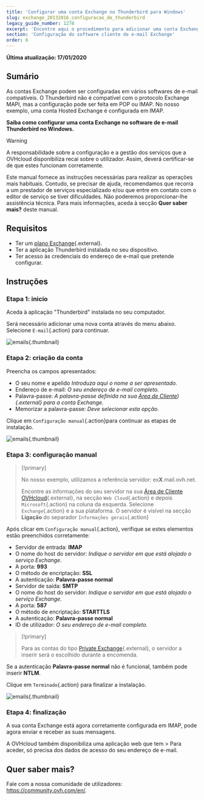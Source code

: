 ```yaml
---
title: 'Configurar uma conta Exchange no Thunderbird para Windows'
slug: exchange_20132016_configuracao_de_thunderbird
legacy_guide_number: 1278
excerpt: 'Encontre aqui o procedimento para adicionar uma conta Exchange para Thunderbird'
section: 'Configuração do software cliente de e-mail Exchange'
order: 6
---
```


**Última atualização: 17/01/2020**

## Sumário

As contas Exchange podem ser configuradas em vários softwares de e-mail compatíveis. O Thunderbird não é compatível com o protocolo Exchange MAPI, mas a configuração pode ser feita em POP ou IMAP. No nosso exemplo, uma conta Hosted Exchange é configurada em IMAP.

**Saiba como configurar uma conta Exchange no software de e-mail Thunderbird no Windows.** 

> [!warning]
>
> A responsabilidade sobre a configuração e a gestão dos serviços que a OVHcloud disponibiliza recai sobre o utilizador. Assim, deverá certificar-se de que estes funcionam corretamente.
> 
> Este manual fornece as instruções necessárias para realizar as operações mais habituais. Contudo, se precisar de ajuda, recomendamos que recorra a um prestador de serviços especializado e/ou
> que entre em contato com o editor de serviço se tiver dificuldades. Não poderemos proporcionar-lhe assistência técnica. Para mais informações, aceda à secção **Quer saber mais?** deste manual.
> 

## Requisitos

- Ter um [plano Exchange](https://www.ovh.pt/emails/){.external}.
- Ter a aplicação Thunderbird instalada no seu dispositivo.
- Ter acesso às credenciais do endereço de e-mail que pretende configurar.

## Instruções

### Etapa 1: inicio
Aceda à aplicação "Thunderbird" instalada no seu computador.

Será necessário adicionar uma nova conta através do menu abaixo. Selecione `E-mail`{.action} para continuar.

![emails](images/configuration-thunderbird-exchange-step1.png){.thumbnail}


### Etapa 2: criação da conta
Preencha os campos apresentados:

- O seu nome e apelido *Introduza aqui o nome a ser apresentado.*
- Endereço de e-mail: *O seu endereço de e-mail completo.*
- Palavra-passe: *A palavra-passe definida na sua [Área de Cliente](https://www.ovh.com/auth/?action=gotomanager&from=https://www.ovh.pt/&ovhSubsidiary=pt)){.external} para a conta Exchange.*
- Memorizar a palavra-passe: *Deve selecionar esta opção.*

Clique em `Configuração manual`{.action}para continuar as etapas de instalação.


![emails](images/configuration-thunderbird-exchange-step2.png){.thumbnail}


### Etapa 3: configuração manual

> [!primary]
>
> No nosso exemplo, utilizamos a referência servidor: ex**X**.mail.ovh.net.
> 
> Encontre as informações do seu servidor na sua [Área de Cliente OVHcloud](https://www.ovh.com/auth/?action=gotomanager&from=https://www.ovh.pt/&ovhSubsidiary=pt){.external}, na secção `Web Cloud`{.action} e depois `Microsoft`{.action}
>  na coluna da esquerda. Selecione `Exchange`{.action} e a sua plataforma. O servidor é visível na secção **Ligação** do separador `Informações gerais`{.action}
> 

Após clicar em `Configuração manual`{.action}, verifique se estes elementos estão preenchidos corretamente:

- Servidor de entrada: **IMAP** 
- O nome do host do servidor: *Indique o servidor em que está alojado o serviço Exchange.*
- A porta:  **993**
- O método de encriptação:   **SSL**
- A autenticação:  **Palavra-passe normal**
- Servidor de saída: **SMTP**
- O nome do host do servidor: *Indique o servidor em que está alojado o serviço Exchange.* 
- A porta:  **587** 
- O método de encriptação:  **STARTTLS** 
- A autenticação:  **Palavra-passe normal** 
- ID de utilizador: *O seu endereço de e-mail completo.*

> [!primary]
>
> Para as contas do tipo [Private Exchange](../exchange_primeiros_passos_com_um_servidor_private/){.external}, o servidor a inserir será o escolhido durante a encomenda.
>

Se a autenticação **Palavra-passe normal** não é funcional, também pode inserir **NTLM**.

Clique em `Terminado`{.action} para finalizar a instalação.


![emails](images/configuration-thunderbird-exchange-step3.png){.thumbnail}


### Etapa 4: finalização

A sua conta Exchange está agora corretamente configurada em IMAP, pode agora enviar e receber as suas mensagens.

A OVHcloud também disponibiliza uma aplicação web que tem > Para aceder, só precisa dos dados de acesso do seu endereço de e-mail.


## Quer saber mais?

Fale com a nossa comunidade de utilizadores: <https://community.ovh.com/en/>.